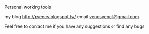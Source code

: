 Personal working tools

my blog http://pvencs.blogspot.tw/
email   vencsvencil@gmail.com

Feel free to contact me if you have any suggestions or find any bugs
